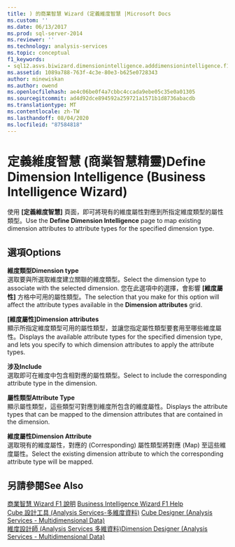 ```yaml
---
title: ) 的商業智慧 Wizard (定義維度智慧 |Microsoft Docs
ms.custom: ''
ms.date: 06/13/2017
ms.prod: sql-server-2014
ms.reviewer: ''
ms.technology: analysis-services
ms.topic: conceptual
f1_keywords:
- sql12.asvs.biwizard.dimensionintelligence.adddimensionintelligence.f1
ms.assetid: 1089a788-763f-4c3e-80e3-b625e0728343
author: minewiskan
ms.author: owend
ms.openlocfilehash: ae4c06be0f4a7cbbc4ccada9ebe05c35e0a01305
ms.sourcegitcommit: ad4d92dce894592a259721a1571b1d8736abacdb
ms.translationtype: MT
ms.contentlocale: zh-TW
ms.lasthandoff: 08/04/2020
ms.locfileid: "87584818"
---
```

# <a name="define-dimension-intelligence-business-intelligence-wizard"></a><span data-ttu-id="4a644-102">定義維度智慧 (商業智慧精靈)</span><span class="sxs-lookup"><span data-stu-id="4a644-102">Define Dimension Intelligence (Business Intelligence Wizard)</span></span>
  <span data-ttu-id="4a644-103">使用 **[定義維度智慧]** 頁面，即可將現有的維度屬性對應到所指定維度類型的屬性類型。</span><span class="sxs-lookup"><span data-stu-id="4a644-103">Use the **Define Dimension Intelligence** page to map existing dimension attributes to attribute types for the specified dimension type.</span></span>  
  
## <a name="options"></a><span data-ttu-id="4a644-104">選項</span><span class="sxs-lookup"><span data-stu-id="4a644-104">Options</span></span>  
 <span data-ttu-id="4a644-105">**維度類型**</span><span class="sxs-lookup"><span data-stu-id="4a644-105">**Dimension type**</span></span>  
 <span data-ttu-id="4a644-106">選取要與所選取維度建立關聯的維度類型。</span><span class="sxs-lookup"><span data-stu-id="4a644-106">Select the dimension type to associate with the selected dimension.</span></span> <span data-ttu-id="4a644-107">您在此選項中的選擇，會影響 **[維度屬性]** 方格中可用的屬性類型。</span><span class="sxs-lookup"><span data-stu-id="4a644-107">The selection that you make for this option will affect the attribute types available in the **Dimension attributes** grid.</span></span>  
  
 <span data-ttu-id="4a644-108">**[維度屬性]**</span><span class="sxs-lookup"><span data-stu-id="4a644-108">**Dimension attributes**</span></span>  
 <span data-ttu-id="4a644-109">顯示所指定維度類型可用的屬性類型，並讓您指定屬性類型要套用至哪些維度屬性。</span><span class="sxs-lookup"><span data-stu-id="4a644-109">Displays the available attribute types for the specified dimension type, and lets you specify to which dimension attributes to apply the attribute types.</span></span>  
  
 <span data-ttu-id="4a644-110">**涉及**</span><span class="sxs-lookup"><span data-stu-id="4a644-110">**Include**</span></span>  
 <span data-ttu-id="4a644-111">選取即可在維度中包含相對應的屬性類型。</span><span class="sxs-lookup"><span data-stu-id="4a644-111">Select to include the corresponding attribute type in the dimension.</span></span>  
  
 <span data-ttu-id="4a644-112">**屬性類型**</span><span class="sxs-lookup"><span data-stu-id="4a644-112">**Attribute Type**</span></span>  
 <span data-ttu-id="4a644-113">顯示屬性類型，這些類型可對應到維度所包含的維度屬性。</span><span class="sxs-lookup"><span data-stu-id="4a644-113">Displays the attribute types that can be mapped to the dimension attributes that are contained in the dimension.</span></span>  
  
 <span data-ttu-id="4a644-114">**維度屬性**</span><span class="sxs-lookup"><span data-stu-id="4a644-114">**Dimension Attribute**</span></span>  
 <span data-ttu-id="4a644-115">選取現有的維度屬性，對應的 (Corresponding) 屬性類型將對應 (Map) 至這些維度屬性。</span><span class="sxs-lookup"><span data-stu-id="4a644-115">Select the existing dimension attribute to which the corresponding attribute type will be mapped.</span></span>  
  
## <a name="see-also"></a><span data-ttu-id="4a644-116">另請參閱</span><span class="sxs-lookup"><span data-stu-id="4a644-116">See Also</span></span>  
 <span data-ttu-id="4a644-117">[商業智慧 Wizard F1 說明](business-intelligence-wizard-f1-help.md) </span><span class="sxs-lookup"><span data-stu-id="4a644-117">[Business Intelligence Wizard F1 Help](business-intelligence-wizard-f1-help.md) </span></span>  
 <span data-ttu-id="4a644-118">[Cube 設計工具 &#40;Analysis Services-多維度資料&#41;](cube-designer-analysis-services-multidimensional-data.md) </span><span class="sxs-lookup"><span data-stu-id="4a644-118">[Cube Designer &#40;Analysis Services - Multidimensional Data&#41;](cube-designer-analysis-services-multidimensional-data.md) </span></span>  
 [<span data-ttu-id="4a644-119">維度設計師 &#40;Analysis Services 多維資料&#41;</span><span class="sxs-lookup"><span data-stu-id="4a644-119">Dimension Designer &#40;Analysis Services - Multidimensional Data&#41;</span></span>](dimension-designer-analysis-services-multidimensional-data.md)  
  
  
